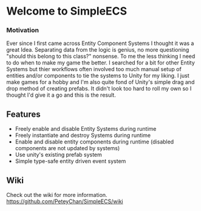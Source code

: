 # Welcome to SimpleECS

### Motivation

Ever since I first came across Entity Component Systems I thought it was a great Idea. Separating data from the logic is genius, no more questioning "should this belong to this class?" nonsense. To me the less thinking I need to do when to make my game the better. I searched for a bit for other Entity Systems but thier workflows often involved too much manual setup of entities and/or components to tie the systems to Unity for my liking. I just make games for a hobby and I'm also quite fond of Unity's simple drag and drop method of creating prefabs. It didn't look too hard to roll my own so I thought I'd give it a go and this is the result.

## Features
- Freely enable and disable Entity Systems during runtime
- Freely instantiate and destroy Systems during runtime
- Enable and disable entity components during runtime (disabled components are not updated by systems) 
- Use unity's existing prefab system
- Simple type-safe entity driven event system

## Wiki
Check out the wiki for more information.
https://github.com/PeteyChan/SimpleECS/wiki
